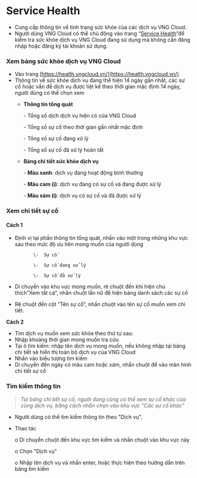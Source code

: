 # Service Health



* Cung cấp thông tin về tình trạng sức khỏe của các dịch vụ VNG Cloud.
* Người dùng VNG Cloud có thể chủ động vào trang “[Service Health](https://health.vngcloud.vn/)”để kiểm tra sức khỏe dịch vụ VNG Cloud đang sử dụng mà không cần đăng nhập hoặc đăng ký tài khoản sử dụng.

### **Xem bảng sức khỏe dịch vụ VNG Cloud**

* Vào trang [https://health.vngcloud.vn/](https://health.vngcloud.vn/)
* Thông tin về sức khỏe dịch vụ đang thể hiện 14 ngày gần nhất, các sự cố hoặc vấn đề dịch vụ được liệt kê theo thời gian mặc định 14 ngày, người dùng có thể chọn xem
  *   **Thông tin tổng quát**

      \-  Tổng số dịch dịch vụ hiện có của VNG Cloud

      \-  Tổng số sự cố theo thời gian gần nhất mặc định

      \-  Tổng số sự cố đang xử lý

      \-  Tổng số sự cố đã xử lý hoàn tất


  *   **Bảng chi tiết sức khỏe dịch vụ**

      \-  **Màu xanh**: dịch vụ đang hoạt động bình thường

      \-  **Màu cam (i)**: dịch vụ đang có sự cố và đang được xử lý

      \-  **Màu xám (i)**: dịch vụ có sự cố và đã được xử lý

### **Xem chi tiết sự cố**

#### Cách 1 

* Định vị tại phần thông tin tổng quát, nhấn vào một trong những khu vực sau theo mức độ ưu tiên mong muốn của người dùng

             \-  Sự cố

             \-  Sự cố đang xử lý

             \-  Sự cố đã xử lý

* Di chuyển vào khu vực mong muốn, rê chuột đến khi hiện chú thích”Xem tất cả”, nhấn chuột lần nữ để hiện bảng danh sách các sự cố
* Rê chuột đến cột “Tên sự cố”, nhấn chuột vào tên sự cố muốn xem chi tiết.

**Cách 2**

* Tìm dịch vụ muốn xem sức khỏe theo thứ tự sau:
* Nhập khoảng thời gian mong muốn tra cứu
* Tại ô tìm kiếm: nhập tên dịch vụ mong muốn, nếu không nhập tại bảng chi tiết sẽ hiển thị toàn bộ dịch vụ của VNG Cloud
* Nhấn vào biểu tượng tìm kiếm
* Di chuyển đến ngày có màu cam hoặc xám, nhấn chuột để vào màn hình chi tiết sự cố        

### Tìm kiếm thông tin

> _Tại bảng chi tiết sự cố, người dùng cũng có thể xem sự cố khác của cùng dịch vụ, bằng cách nhấn chọn vào khu vực “Các sự cố khác”_

* Người dùng có thể tìm kiếm thông tin theo "Dịch vụ".   
*   Thao tác

    o   Di chuyển chuột đến khu vực tìm kiếm và nhấn chuột vào khu vực này

    o   Chọn "Dịch vụ"

    o   Nhập tên dịch vụ và nhấn enter, hoặc thực hiện theo hướng dẫn trên bảng tìm kiếm
